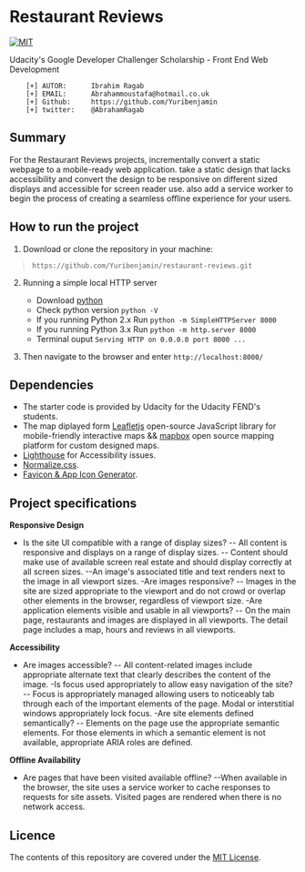 # Restaurant Reviews
[![MIT](https://img.shields.io/badge/license-MIT-blue.svg)](https://github.com/Yuribenjamin/restaurant-reviews/blob/master/LICENSE)

Udacity's Google Developer Challenger Scholarship - Front End Web Development

```
    [+] AUTOR:      Ibrahim Ragab
    [+] EMAIL:      Abrahammoustafa@hotmail.co.uk
    [+] Github:     https://github.com/Yuribenjamin
    [+] twitter:    @AbrahamRagab

```

## Summary

For the Restaurant Reviews projects, incrementally convert a static webpage to a mobile-ready web application. take a static design that lacks accessibility and convert the design to be responsive on different sized displays and accessible for screen reader use. also add a service worker to begin the process of creating a seamless offline experience for your users.

## How to run the project

1. Download or clone the repository in your machine:

> `https://github.com/Yuribenjamin/restaurant-reviews.git`

2. Running a simple local HTTP server
    - Download [python](https://www.python.org/)
    - Check python version `python -V`
    - If you running Python 2.x Run `python -m SimpleHTTPServer 8000`
    - If you running Python 3.x Run `python -m http.server 8000`
    - Terminal ouput `Serving HTTP on 0.0.0.0 port 8000 ...`

3. Then navigate to the browser and enter `http://localhost:8000/`

## Dependencies

- The starter code is provided by Udacity for the Udacity FEND's students.
- The map diplayed form [Leafletjs](https://leafletjs.com/) open-source JavaScript library for mobile-friendly interactive maps && [mapbox](https://www.mapbox.com/) open source mapping platform for custom designed maps.
- [Lighthouse](https://developers.google.com/web/tools/lighthouse/) for Accessibility issues.
- [Normalize.css](https://necolas.github.io/normalize.css/).
- [Favicon & App Icon Generator](https://www.favicon-generator.org/).

## Project specifications

**Responsive Design**

- Is the site UI compatible with a range of display sizes? -- All content is responsive and displays on a range of display sizes. -- Content should make use of available screen real estate and should display correctly at all screen sizes. --An image's associated title and text renders next to the image in all viewport sizes.
-Are images responsive? -- Images in the site are sized appropriate to the viewport and do not crowd or overlap other elements in the browser, regardless of viewport size.
-Are application elements visible and usable in all viewports? -- On the main page, restaurants and images are displayed in all viewports. The detail page includes a map, hours and reviews in all viewports.

**Accessibility**

- Are images accessible? -- All content-related images include appropriate alternate text that clearly describes the content of the image.
-Is focus used appropriately to allow easy navigation of the site? -- Focus is appropriately managed allowing users to noticeably tab through each of the important elements of the page. Modal or interstitial windows appropriately lock focus.
-Are site elements defined semantically? -- Elements on the page use the appropriate semantic elements. For those elements in which a semantic element is not available, appropriate ARIA roles are defined.

**Offline Availability**

- Are pages that have been visited available offline? --When available in the browser, the site uses a service worker to cache responses to requests for site assets. Visited pages are rendered when there is no network access.

## Licence
The contents of this repository are covered under the [MIT License](https://rem.mit-license.org/).
